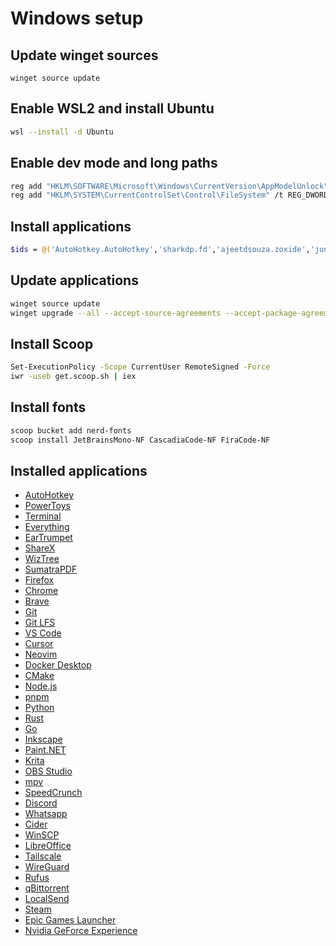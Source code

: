# Windows setup

## Update winget sources
```
winget source update
```

## Enable WSL2 and install Ubuntu
```sh
wsl --install -d Ubuntu
```

## Enable dev mode and long paths
```sh
reg add "HKLM\SOFTWARE\Microsoft\Windows\CurrentVersion\AppModelUnlock" /t REG_DWORD /v "AllowDevelopmentWithoutDevLicense" /d 1 /f
reg add "HKLM\SYSTEM\CurrentControlSet\Control\FileSystem" /t REG_DWORD /v LongPathsEnabled /d 1 /f
```

## Install applications
```sh
$ids = @('AutoHotkey.AutoHotkey','sharkdp.fd','ajeetdsouza.zoxide','junegunn.fzf','Microsoft.PowerShell','7zip.7zip','Microsoft.PowerToys','Microsoft.WindowsTerminal','voidtools.Everything','File-New-Project.EarTrumpet','Starship.Starship','ShareX.ShareX','AntibodySoftware.WizTree','SumatraPDF.SumatraPDF','Mozilla.Firefox','Google.Chrome','Brave.Brave','Git.Git','GitHub.GitLFS','Microsoft.VisualStudioCode','Anysphere.Cursor','Neovim.Neovim','Docker.DockerDesktop','Kitware.CMake','OpenJS.NodeJS.LTS','pnpm.pnpm','Python.Python.3.12','Rustlang.Rust.MSVC','GoLang.Go','Inkscape.Inkscape','dotPDN.PaintDotNet','KDE.Krita','OBSProject.OBSStudio','mpv.net','SpeedCrunch.SpeedCrunch','Discord.Discord','WhatsApp.WhatsApp','CiderCollective.Cider','WinSCP.WinSCP','TheDocumentFoundation.LibreOffice','Tailscale.Tailscale','WireGuard.WireGuard','Rufus.Rufus','qBittorrent.qBittorrent','LocalSend.LocalSend','Valve.Steam','EpicGames.EpicGamesLauncher','NVIDIA.GeForceExperience'); winget source update; foreach ($id in $ids) { winget install -e --id $id --accept-source-agreements --accept-package-agreements }
```

## Update applications
```sh
winget source update
winget upgrade --all --accept-source-agreements --accept-package-agreements
```

## Install Scoop
```sh
Set-ExecutionPolicy -Scope CurrentUser RemoteSigned -Force
iwr -useb get.scoop.sh | iex
```

## Install fonts
```sh
scoop bucket add nerd-fonts
scoop install JetBrainsMono-NF CascadiaCode-NF FiraCode-NF
```

## Installed applications
- [AutoHotkey]()
- [PowerToys]()
- [Terminal]()
- [Everything]()
- [EarTrumpet]()
- [ShareX]()
- [WizTree]()
- [SumatraPDF]()
- [Firefox](https://www.mozilla.org/en-US/firefox)
- [Chrome](https://www.google.com/intl/fi_fi/chrome/)
- [Brave]()
- [Git]()
- [Git LFS]()
- [VS Code](https://code.visualstudio.com)
- [Cursor]()
- [Neovim](https://neovim.io/)
- [Docker Desktop]()
- [CMake]()
- [Node.js]()
- [pnpm]()
- [Python]()
- [Rust]()
- [Go]()
- [Inkscape](https://inkscape.org/)
- [Paint.NET](https://www.getpaint.net/)
- [Krita]()
- [OBS Studio]()
- [mpv](https://mpv.io/)
- [SpeedCrunch]()
- [Discord]()
- [Whatsapp](https://www.whatsapp.com/)
- [Cider]()
- [WinSCP]()
- [LibreOffice]()
- [Tailscale]()
- [WireGuard]()
- [Rufus]()
- [qBittorrent]()
- [LocalSend]()
- [Steam](https://store.steampowered.com)
- [Epic Games Launcher]()
- [Nvidia GeForce Experience](https://www.nvidia.com/geforce/geforce-experience/)



